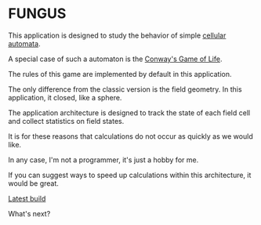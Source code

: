 # FUNGUS

This application is designed to study the behavior of simple [cellular automata](https://en.wikipedia.org/wiki/Cellular_automaton).

A special case of such a automaton is the [Conway's Game of Life](https://en.wikipedia.org/wiki/Conway%27s_Game_of_Life).

The rules of this game are implemented by default in this application.

The only difference from the classic version is the field geometry. In this application, it closed, like a sphere.

The application architecture is designed to track the state of each field cell and collect statistics on field states.

It is for these reasons that calculations do not occur as quickly as we would like.

In any case, I'm not a programmer, it's just a hobby for me.

If you can suggest ways to speed up calculations within this architecture, it would be great.

[Latest build](https://yadi.sk/d/EJKtTK-kr5PU7w)

What's next?
